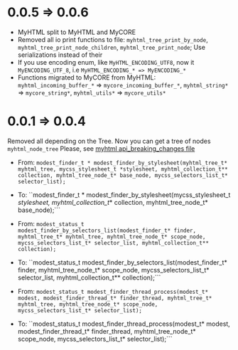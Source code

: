 0.0.5 => 0.0.6
===========
* MyHTML split to MyHTML and MyCORE
* Removed all io print functions to file: ```myhtml_tree_print_by_node```, ```myhtml_tree_print_node_children```, ```myhtml_tree_print_node```; Use serializations instead of their
* If you use encoding enum, like ```MyHTML_ENCODING_UTF8```, now it ```MyENCODING_UTF_8```, i.e ```MyHTML_ENCODING_* => MyENCODING_*```
* Functions migrated to MyCORE from MyHTML: ```myhtml_incoming_buffer_*``` => ```mycore_incoming_buffer_*```, ```myhtml_string*``` => ```mycore_string*```, ```myhtml_utils*``` => ```mycore_utils*```


0.0.1 => 0.0.4
===========
Removed all depending on the Tree. Now you can get a tree of nodes ```myhtml_node_tree```
Please, see [myhtml api_breaking_changes file](https://github.com/lexborisov/myhtml/blob/master/api_breaking_changes.md) 

* From: ```modest_finder_t * modest_finder_by_stylesheet(myhtml_tree_t* myhtml_tree, mycss_stylesheet_t *stylesheet, myhtml_collection_t** collection, myhtml_tree_node_t* base_node, mycss_selectors_list_t* selector_list);```
* To: ``modest_finder_t * modest_finder_by_stylesheet(mycss_stylesheet_t *stylesheet, myhtml_collection_t** collection, myhtml_tree_node_t* base_node);```

* From: ```modest_status_t modest_finder_by_selectors_list(modest_finder_t* finder, myhtml_tree_t* myhtml_tree, myhtml_tree_node_t* scope_node, mycss_selectors_list_t* selector_list, myhtml_collection_t** collection);```
* To: ``modest_status_t modest_finder_by_selectors_list(modest_finder_t* finder, myhtml_tree_node_t* scope_node, mycss_selectors_list_t* selector_list, myhtml_collection_t** collection);```

* From: ```modest_status_t modest_finder_thread_process(modest_t* modest, modest_finder_thread_t* finder_thread, myhtml_tree_t* myhtml_tree, myhtml_tree_node_t* scope_node, mycss_selectors_list_t* selector_list);```
* To: ``modest_status_t modest_finder_thread_process(modest_t* modest, modest_finder_thread_t* finder_thread, myhtml_tree_node_t* scope_node, mycss_selectors_list_t* selector_list);```
